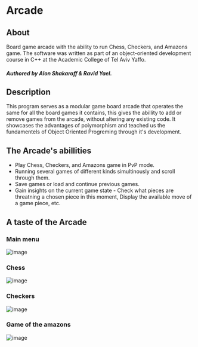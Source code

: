 # Arcade

## About

Board game arcade with the ability to run Chess, Checkers, and Amazons game.
The software was written as part of an object-oriented development course in C++ at the Academic College of Tel Aviv Yaffo.
##### Authored by Alon Shakaroff & Ravid Yael.

## Description

This program serves as a modular game board arcade that operates the same for all the board games it contains,
this gives the abillity to add or remove games from the arcade, without altering any existing code.
It showcases the advantages of polymorphism and teached us the fundamentels of Object Oriented Progreming through it's development.

## The Arcade's abillities

* Play Chess, Checkers, and Amazons game in PvP mode.
* Running several games of different kinds simultinously and scroll through them.
* Save games or load and continue previous games.
* Gain insights on the current game state - Check what pieces are threatning a chosen piece in this moment, Display the available move of a game piece, etc. 

## A taste of the Arcade

### Main menu

![image](https://user-images.githubusercontent.com/80321222/168042287-f50a90ed-ac0c-44ab-8194-e7d26e2f1fa7.png)


### Chess

![image](https://user-images.githubusercontent.com/80321222/168043493-7afe9974-8d49-4247-83a9-a7951332fde0.png)


### Checkers

![image](https://user-images.githubusercontent.com/80321222/168042730-b62dbb12-1f25-428b-a60e-f32d02af8028.png)


### Game of the amazons

![image](https://user-images.githubusercontent.com/80321222/168043275-6865e9db-91d6-4dd8-9d8c-4391bcabfe03.png)




